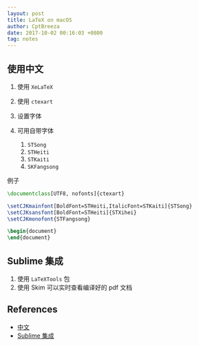 ```yaml
---
layout: post
title: LaTeX on macOS
author: CptBreeza
date: 2017-10-02 00:16:03 +0800
tag: notes
---
```


## 使用中文

1. 使用 `XeLaTeX`
2. 使用 `ctexart`
3. 设置字体

4. 可用自带字体
   1. `STSong`
   2. `STHeiti`
   3. `STKaiti`
   4. `SKFangsong`

例子


```latex
\documentclass[UTF8, nofonts]{ctexart}

\setCJKmainfont[BoldFont=STHeiti,ItalicFont=STKaiti]{STSong}
\setCJKsansfont[BoldFont=STHeiti]{STXihei}
\setCJKmonofont{STFangsong}

\begin{document}
\end{document}
```


## Sublime 集成

1. 使用 `LaTeXTools` 包
2. 使用 Skim 可以实时查看编译好的 pdf 文档

## References

- [中文](http://leungwensen.github.io/blog/2015/fixing-latex-in-mac.html)
- [Sublime 集成](http://zhihu.com/question/23918126/answer/29977055)
